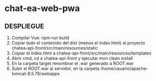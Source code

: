 # chat-ea-web-pwa

## DESPLIEGUE

1. Compilar Vue: npm run build
2. Copiar todo el contenido del dist (menos el index.html) al proyecto chatea-api-front/src/main/resources/static
3. Copiar el index.html a chatea-api-front/src/main/resources/templates
4. Abrir cmd, cd a chatea-api-front y ejecutar mvn clean install
5. En la carpeta target renombrar el .war generado a ROOT.war
6. Subir el ROOT.war al servidor, en la carpeta /home/usuario/apache-tomcat-8.5.78/webapps
